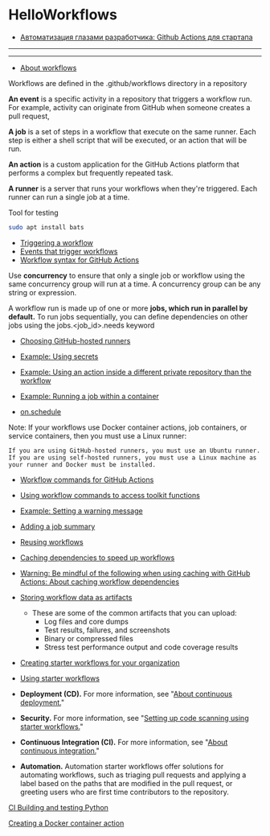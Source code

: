 # HelloWorkflows


- [Автоматизация глазами разработчика: Github Actions для стартапа](https://habr.com/ru/post/595627/)

***

--------------------------------------------------------------------------


- [About workflows](https://docs.github.com/en/actions/using-workflows/about-workflows)

Workflows are defined in the .github/workflows directory in a repository

**An event** is a specific activity in a repository that triggers a workflow run. For example, activity can originate from GitHub when someone creates a pull request, 

**A job** is a set of steps in a workflow that execute on the same runner. Each step is either a shell script that will be executed, or an action that will be run.

**An action** is a custom application for the GitHub Actions platform that performs a complex but frequently repeated task.

**A runner** is a server that runs your workflows when they're triggered. Each runner can run a single job at a time. 


Tool for testing
```bash
sudo apt install bats
```

- [Triggering a workflow](https://docs.github.com/en/actions/using-workflows/triggering-a-workflow)
- [Events that trigger workflows](https://docs.github.com/en/actions/using-workflows/events-that-trigger-workflows)
- [Workflow syntax for GitHub Actions](https://docs.github.com/en/actions/using-workflows/workflow-syntax-for-github-actions)

Use **concurrency** to ensure that only a single job or workflow using the same concurrency group will run at a time. A concurrency group can be any string or expression.

A workflow run is made up of one or more **jobs, which run in parallel by default.** To run jobs sequentially, you can define dependencies on other jobs using the jobs.<job_id>.needs keyword

- [Choosing GitHub-hosted runners](https://docs.github.com/en/actions/using-workflows/workflow-syntax-for-github-actions#choosing-github-hosted-runners)
- [Example: Using secrets](https://docs.github.com/en/actions/using-workflows/workflow-syntax-for-github-actions#example-using-secrets)
- [Example: Using an action inside a different private repository than the workflow](https://docs.github.com/en/actions/using-workflows/workflow-syntax-for-github-actions#example-using-an-action-inside-a-different-private-repository-than-the-workflow)
- [Example: Running a job within a container](https://docs.github.com/en/actions/using-workflows/workflow-syntax-for-github-actions#example-running-a-job-within-a-container)

- [on.schedule](https://docs.github.com/en/actions/using-workflows/workflow-syntax-for-github-actions#onschedule)


Note: If your workflows use Docker container actions, job containers, or service containers, then you must use a Linux runner:

    If you are using GitHub-hosted runners, you must use an Ubuntu runner.
    If you are using self-hosted runners, you must use a Linux machine as your runner and Docker must be installed.



- [Workflow commands for GitHub Actions](https://docs.github.com/en/actions/using-workflows/workflow-commands-for-github-actions)
- [Using workflow commands to access toolkit functions](https://docs.github.com/en/actions/using-workflows/workflow-commands-for-github-actions#using-workflow-commands-to-access-toolkit-functions)
- [Example: Setting a warning message](https://docs.github.com/en/actions/using-workflows/workflow-commands-for-github-actions#example-setting-a-warning-message)
- [Adding a job summary](https://docs.github.com/en/actions/using-workflows/workflow-commands-for-github-actions#adding-a-job-summary)
- [Reusing workflows](https://docs.github.com/en/actions/using-workflows/reusing-workflows)
- [Caching dependencies to speed up workflows](https://docs.github.com/en/actions/using-workflows/caching-dependencies-to-speed-up-workflows)

- [Warning: Be mindful of the following when using caching with GitHub Actions: About caching workflow dependencies](https://docs.github.com/en/actions/using-workflows/caching-dependencies-to-speed-up-workflows)

- [Storing workflow data as artifacts](https://docs.github.com/en/actions/using-workflows/storing-workflow-data-as-artifacts)
    - These are some of the common artifacts that you can upload:
        - Log files and core dumps
        - Test results, failures, and screenshots
        - Binary or compressed files
        - Stress test performance output and code coverage results

- [Creating starter workflows for your organization](https://docs.github.com/en/actions/using-workflows/creating-starter-workflows-for-your-organization)
- [Using starter workflows](https://docs.github.com/en/actions/using-workflows/using-starter-workflows)


- **Deployment (CD).** For more information, see "[About continuous deployment.](https://docs.github.com/en/actions/deployment/about-deployments/about-continuous-deployment)"
- **Security.** For more information, see "[Setting up code scanning using starter workflows.](https://docs.github.com/en/code-security/code-scanning/automatically-scanning-your-code-for-vulnerabilities-and-errors/setting-up-code-scanning-for-a-repository#setting-up-code-scanning-using-starter-workflows)"
- **Continuous Integration (CI).** For more information, see "[About continuous integration.](https://docs.github.com/en/actions/automating-builds-and-tests/about-continuous-integration)"
- **Automation.** Automation starter workflows offer solutions for automating workflows, such as triaging pull requests and applying a label based on the paths that are modified in the pull request, or greeting users who are first time contributors to the repository.



[CI Building and testing Python](https://docs.github.com/en/actions/automating-builds-and-tests/building-and-testing-python)

[Creating a Docker container action](https://docs.github.com/en/actions/creating-actions/creating-a-docker-container-action)